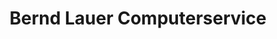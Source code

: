 ---
title: "Bernd Lauer Computerservice"
url: /herrenberg/bernd-lauer-computerservice/
shop: Computer
---